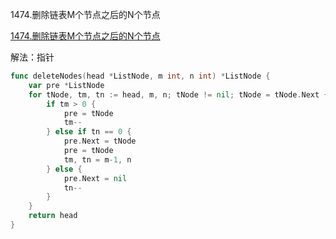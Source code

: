1474.删除链表M个节点之后的N个节点

[1474.删除链表M个节点之后的N个节点](https://leetcode.cn/problems/delete-n-nodes-after-m-nod··es-of-a-linked-list/)



解法：指针



```go
func deleteNodes(head *ListNode, m int, n int) *ListNode {
    var pre *ListNode
    for tNode, tm, tn := head, m, n; tNode != nil; tNode = tNode.Next {
        if tm > 0 {
            pre = tNode
            tm--
        } else if tn == 0 {
            pre.Next = tNode
            pre = tNode
            tm, tn = m-1, n
        } else {
            pre.Next = nil
            tn--
        }
    }
    return head
}
```
